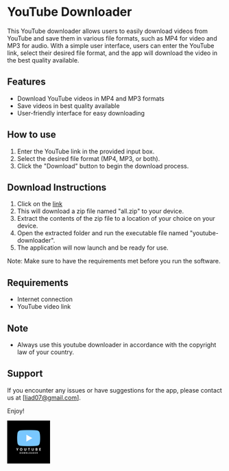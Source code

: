 # YouTube Downloader
This YouTube downloader allows users to easily download videos from YouTube and save them in various file formats, such as MP4 for video and MP3 for audio. With a simple user interface, users can enter the YouTube link, select their desired file format, and the app will download the video in the best quality available.

## Features
- Download YouTube videos in MP4 and MP3 formats
- Save videos in best quality available
- User-friendly interface for easy downloading
## How to use
1) Enter the YouTube link in the provided input box.
2) Select the desired file format (MP4, MP3, or both).
3) Click the "Download" button to begin the download process.
## Download Instructions
1) Click on the [link](https://github.com/liad07/youtube-downloader/blob/main/bin/all.zip?raw=true)
2) This will download a zip file named "all.zip" to your device.
3) Extract the contents of the zip file to a location of your choice on your device.
4) Open the extracted folder and run the executable file named "youtube-downloader".
5) The application will now launch and be ready for use.

Note: Make sure to have the requirements met before you run the software.
## Requirements
- Internet connection
- YouTube video link
## Note
- Always use this youtube downloader in accordance with the copyright law of your country.
## Support
If you encounter any issues or have suggestions for the app, please contact us at [liad07@gmail.com].

Enjoy!

<img src="https://github.com/liad07/youtube-downloader/blob/main/bin/youtube%20(2).png?raw=true" width="100" height="100">

 
